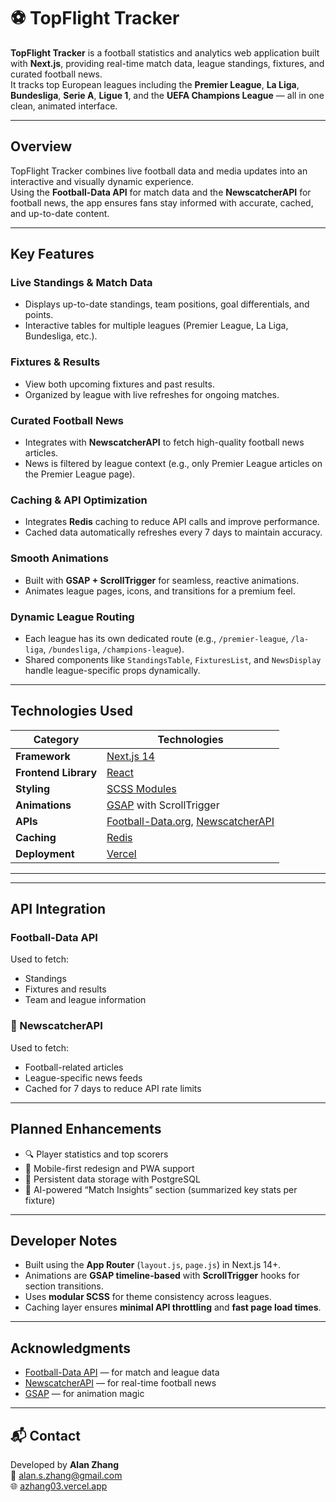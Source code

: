 # ⚽ TopFlight Tracker

**TopFlight Tracker** is a football statistics and analytics web application built with **Next.js**, providing real-time match data, league standings, fixtures, and curated football news.  
It tracks top European leagues including the **Premier League**, **La Liga**, **Bundesliga**, **Serie A**, **Ligue 1**, and the **UEFA Champions League** — all in one clean, animated interface.

---

##  Overview

TopFlight Tracker combines live football data and media updates into an interactive and visually dynamic experience.  
Using the **Football-Data API** for match data and the **NewscatcherAPI** for football news, the app ensures fans stay informed with accurate, cached, and up-to-date content.

---

##  Key Features

###  Live Standings & Match Data
- Displays up-to-date standings, team positions, goal differentials, and points.  
- Interactive tables for multiple leagues (Premier League, La Liga, Bundesliga, etc.).

###  Fixtures & Results
- View both upcoming fixtures and past results.  
- Organized by league with live refreshes for ongoing matches.

###  Curated Football News
- Integrates with **NewscatcherAPI** to fetch high-quality football news articles.  
- News is filtered by league context (e.g., only Premier League articles on the Premier League page).

###  Caching & API Optimization
- Integrates **Redis** caching to reduce API calls and improve performance.  
- Cached data automatically refreshes every 7 days to maintain accuracy.

###  Smooth Animations
- Built with **GSAP + ScrollTrigger** for seamless, reactive animations.  
- Animates league pages, icons, and transitions for a premium feel.

###  Dynamic League Routing
- Each league has its own dedicated route (e.g., `/premier-league`, `/la-liga`, `/bundesliga`, `/champions-league`).  
- Shared components like `StandingsTable`, `FixturesList`, and `NewsDisplay` handle league-specific props dynamically.

---

##  Technologies Used

| Category | Technologies |
|-----------|---------------|
| **Framework** | [Next.js 14](https://nextjs.org/) |
| **Frontend Library** | [React](https://react.dev/) |
| **Styling** | [SCSS Modules](https://sass-lang.com/documentation/) |
| **Animations** | [GSAP](https://greensock.com/gsap/) with ScrollTrigger |
| **APIs** | [Football-Data.org](https://www.football-data.org/), [NewscatcherAPI](https://newscatcherapi.com/) |
| **Caching** | [Redis](https://redis.io/) |
| **Deployment** | [Vercel](https://vercel.com/) |

---


---

##  API Integration

###  Football-Data API
Used to fetch:
- Standings  
- Fixtures and results  
- Team and league information  

### 📰 NewscatcherAPI
Used to fetch:
- Football-related articles  
- League-specific news feeds  
- Cached for 7 days to reduce API rate limits  

---

##  Planned Enhancements

- 🔍 Player statistics and top scorers  
- 📱 Mobile-first redesign and PWA support  
- 💾 Persistent data storage with PostgreSQL  
- 🧠 AI-powered “Match Insights” section (summarized key stats per fixture)

---

##  Developer Notes

- Built using the **App Router** (`layout.js`, `page.js`) in Next.js 14+.  
- Animations are **GSAP timeline-based** with **ScrollTrigger** hooks for section transitions.  
- Uses **modular SCSS** for theme consistency across leagues.  
- Caching layer ensures **minimal API throttling** and **fast page load times**.

---

##  Acknowledgments

- [Football-Data API](https://www.football-data.org/) — for match and league data  
- [NewscatcherAPI](https://newscatcherapi.com/) — for real-time football news  
- [GSAP](https://greensock.com/gsap/) — for animation magic  

---

## 📬 Contact

Developed by **Alan Zhang**  
📧 [alan.s.zhang@gmail.com](mailto:alan.s.zhang@gmail.com)  
🌐 [azhang03.vercel.app](https://azhang03.vercel.app)


